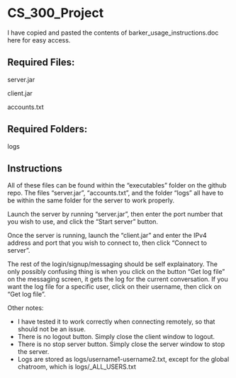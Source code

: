 # CS_300_Project

I have copied and pasted the contents of barker_usage_instructions.doc here for easy access.

## Required Files:

server.jar

client.jar

accounts.txt


## Required Folders:

logs

## Instructions

All of these files can be found within the “executables” folder on the github repo. The files “server.jar”, “accounts.txt”, and the folder “logs” all have to be within the same folder for the server to work properly.

Launch the server by running “server.jar”, then enter the port number that you wish to use, and click the “Start server” button.

Once the server is running, launch the “client.jar” and enter the IPv4 address and port that you wish to connect to, then click “Connect to server”.

The rest of the login/signup/messaging should be self explainatory. The only possibly confusing thing is when you click on the button “Get log file” on the messaging screen, it gets the log for the current conversation. If you want the log file for a specific user, click on their username, then click on “Get log file”.

Other notes:
* I have tested it to work correctly when connecting remotely, so that should not be an issue. 
* There is no logout button. Simply close the client window to logout.
* There is no stop server button. Simply close the server window to stop the server.
* Logs are stored as logs/username1-username2.txt, except for the global chatroom, which is logs/_ALL_USERS.txt

